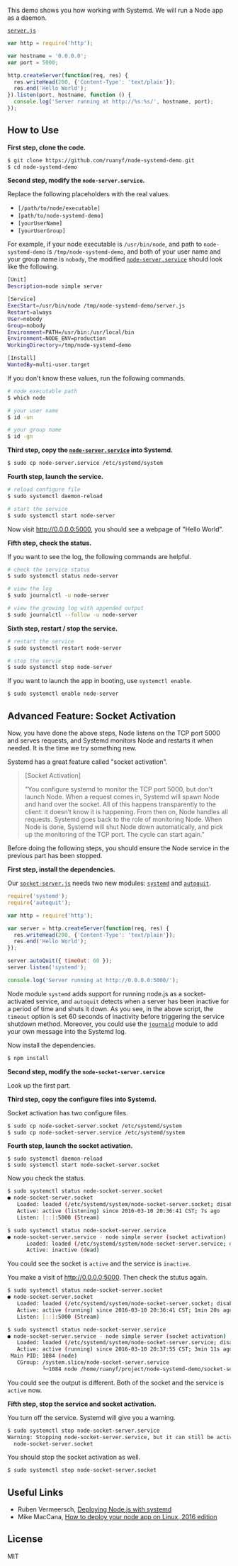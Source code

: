 This demo shows you how working with Systemd. We will run a Node app as a daemon.

[`server.js`](https://github.com/ruanyf/node-systemd-demo/blob/master/server.js)

```javascript
var http = require('http');

var hostname = '0.0.0.0';
var port = 5000;

http.createServer(function(req, res) {
  res.writeHead(200, {'Content-Type': 'text/plain'});
  res.end('Hello World');
}).listen(port, hostname, function () {
  console.log('Server running at http://%s:%s/', hostname, port);
});
```

## How to Use

**First step, clone the code.**

```bash
$ git clone https://github.com/ruanyf/node-systemd-demo.git
$ cd node-systemd-demo
```

**Second step, modify the `node-server.service`.**

Replace the following placeholders with the real values.

- `[/path/to/node/executable]`
- `[path/to/node-systemd-demo]`
- `[yourUserName]`
- `[yourUserGroup]`

For example, if your node executable is `/usr/bin/node`, and path to `node-systemd-demo` is `/tmp/node-systemd-demo`, and both of your user name and your group name is `nobody`, the modified [`node-server.service`](https://github.com/ruanyf/node-systemd-demo/blob/master/node-server.service) should look like the following.

```bash
[Unit]
Description=node simple server

[Service]
ExecStart=/usr/bin/node /tmp/node-systemd-demo/server.js
Restart=always
User=nobody
Group=nobody
Environment=PATH=/usr/bin:/usr/local/bin
Environment=NODE_ENV=production
WorkingDirectory=/tmp/node-systemd-demo

[Install]
WantedBy=multi-user.target
```

If you don't know these values, run the following commands.

```bash
# node executable path
$ which node

# your user name
$ id -un

# your group name
$ id -gn
```

**Third step, copy the [`node-server.service`](https://github.com/ruanyf/node-systemd-demo/blob/master/node-server.service) into Systemd.**

```bash
$ sudo cp node-server.service /etc/systemd/system
```

**Fourth step, launch the service.**

```bash
# reload configure file
$ sudo systemctl daemon-reload

# start the service
$ sudo systemctl start node-server
```

Now visit http://0.0.0.0:5000, you should see a webpage of "Hello World".

**Fifth step, check the status.**

If you want to see the log, the following commands are helpful.

```bash
# check the service status
$ sudo systemctl status node-server

# view the log
$ sudo journalctl -u node-server

# view the growing log with appended output
$ sudo journalctl --follow -u node-server
```

**Sixth step, restart / stop the service.**

```bash
# restart the service
$ sudo systemctl restart node-server

# stop the servie
$ sudo systemctl stop node-server
```

If you want to launch the app in booting, use `systemctl enable`.

```bash
$ sudo systemctl enable node-server
```

## Advanced Feature: Socket Activation

Now, you have done the above steps, Node listens on the TCP port 5000 and serves requests, and Systemd monitors Node and restarts it when needed. It is the time we try something new.

Systemd has a great feature called "socket activation".

> [Socket Activation]
>
> "You configure systemd to monitor the TCP port 5000, but don't launch Node. When a request comes in, Systemd will spawn Node and hand over the socket. All of this happens transparently to the client: it doesn’t know it is happening. From then on, Node handles all requests. Systemd goes back to the role of monitoring Node. When Node is done, Systemd will shut Node down automatically, and pick up the monitoring of the TCP port. The cycle can start again."

Before doing the following steps, you should ensure the Node service in the previous part has been stopped.

**First step, install the dependencies.**

Our [`socket-server.js`](https://github.com/ruanyf/node-systemd-demo/blob/master/socket-server.js) needs two new modules: [`systemd`](https://www.npmjs.com/package/systemd) and [`autoquit`](https://www.npmjs.com/package/autoquit).

```javascript
require('systemd');
require('autoquit');

var http = require('http');

var server = http.createServer(function(req, res) {
  res.writeHead(200, {'Content-Type': 'text/plain'});
  res.end('Hello World');
});

server.autoQuit({ timeOut: 60 });
server.listen('systemd');

console.log('Server running at http://0.0.0.0:5000/');
```

Node module `systemd` adds support for running node.js as a socket-activated service, and `autoquit` detects when a server has been inactive for a period of time and shuts it down. As you see, in the above script, the `timeout` option is set 60 seconds of inactivity before triggering the service shutdown method. Moreover, you could use the [`journald`](https://www.npmjs.com/package/journald) module to add your own message into the Systemd log.

Now install the dependencies.

```bash
$ npm install
```

**Second step, modify the `node-socket-server.service`**

Look up the first part.

**Third step, copy the configure files into Systemd.**

Socket activation has two configure files.

```bash
$ sudo cp node-socket-server.socket /etc/systemd/system
$ sudo cp node-socket-server.service /etc/systemd/system
```

**Fourth step, launch the socket activation.**

```
$ sudo systemctl daemon-reload
$ sudo systemctl start node-socket-server.socket
```

Now you check the status.

```bash
$ sudo systemctl status node-socket-server.socket
● node-socket-server.socket
   Loaded: loaded (/etc/systemd/system/node-socket-server.socket; disabled)
   Active: active (listening) since 2016-03-10 20:36:41 CST; 7s ago
   Listen: [::]:5000 (Stream)

$ sudo systemctl status node-socket-server.service
● node-socket-server.service - node simple server (socket activation)
      Loaded: loaded (/etc/systemd/system/node-socket-server.service; disabled)
      Active: inactive (dead)
```

You could see the socket is `active` and the service is `inactive`.

You make a visit of http://0.0.0.0:5000. Then check the stutus again.

```bash
$ sudo systemctl status node-socket-server.socket
● node-socket-server.socket
   Loaded: loaded (/etc/systemd/system/node-socket-server.socket; disabled)
   Active: active (running) since 2016-03-10 20:36:41 CST; 1min 20s ago
   Listen: [::]:5000 (Stream)

$ sudo systemctl status node-socket-server.service
● node-socket-server.service - node simple server (socket activation)
   Loaded: loaded (/etc/systemd/system/node-socket-server.service; disabled)
   Active: active (running) since 2016-03-10 20:37:55 CST; 3min 11s ago
 Main PID: 1084 (node)
   CGroup: /system.slice/node-socket-server.service
           └─1084 node /home/ruanyf/project/node-systemd-demo/socket-server.js
```

You could see the output is different. Both of the socket and the service is `active` now.

**Fifth step, stop the service and socket activation.**

You turn off the service. Systemd will give you a warning.

```bash
$ sudo systemctl stop node-socket-server.service
Warning: Stopping node-socket-server.service, but it can still be activated by:
  node-socket-server.socket
```

You should stop the socket activation as well.

```bash
$ sudo systemctl stop node-socket-server.socket
```

## Useful Links

- Ruben Vermeersch, [Deploying Node.js with systemd](https://rocketeer.be/articles/deploying-node-js-with-systemd/)
- Mike MacCana, [How to deploy your node app on Linux, 2016 edition](https://certsimple.com/blog/deploy-node-on-linux)

## License

MIT
